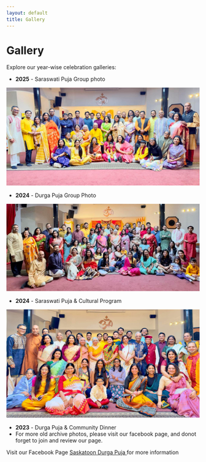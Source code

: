 ```yaml
---
layout: default
title: Gallery
---
```


# Gallery

Explore our year-wise celebration galleries:

- **2025** - Saraswati Puja Group photo

<img src="/assets/images/2025_saraswati_puja.jpg" alt="2025 Saraswati Puja" class="img">

- **2024** - Durga Puja Group Photo

<img src="/assets/images/2024_durga_puja.jpg" alt="2024 Durga Puja" class="img">

- **2024** - Saraswati Puja & Cultural Program

<img src="/assets/images/2024_saraswati_puja.jpg" alt="2024 Durga Puja" class="img">


- **2023** - Durga Puja & Community Dinner
- For more old archive photos, please visit our facebook page, and donot forget to join and review our page.



<div class="center-link">
    Visit our Facebook Page <a href="https://www.facebook.com/saskatoondurgapuja" target="_blank">
     Saskatoon Durga Puja 
  </a> for more information
</div>
